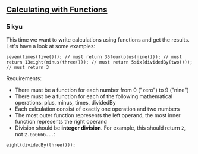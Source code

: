 <h2><a href=https://www.codewars.com/kata/525f3eda17c7cd9f9e000b39/train/javascript target="_blank">Calculating with Functions</a></h2><h3>5 kyu</h3><p>This time we want to write calculations using functions and get the results. Let's have a look at some examples:</p><pre><code class="language-javascript"><span class="cm-variable">seven</span>(<span class="cm-variable">times</span>(<span class="cm-variable">five</span>())); <span class="cm-comment">// must return 35</span><span class="cm-variable">four</span>(<span class="cm-variable">plus</span>(<span class="cm-variable">nine</span>())); <span class="cm-comment">// must return 13</span><span class="cm-variable">eight</span>(<span class="cm-variable">minus</span>(<span class="cm-variable">three</span>())); <span class="cm-comment">// must return 5</span><span class="cm-variable">six</span>(<span class="cm-variable">dividedBy</span>(<span class="cm-variable">two</span>())); <span class="cm-comment">// must return 3</span></code></pre><pre style="display: none;"><code class="language-haskell"><span class="cm-variable">seven</span> <span class="cm-builtin">$</span> <span class="cm-variable">times</span> <span class="cm-builtin">$</span> <span class="cm-variable">five</span>   <span class="cm-keyword">-&gt;</span>  <span class="cm-number">35</span> <span class="cm-keyword">::</span> <span class="cm-builtin">Int</span><span class="cm-variable">four</span> <span class="cm-builtin">$</span> <span class="cm-variable">plus</span> <span class="cm-builtin">$</span> <span class="cm-variable">nine</span>     <span class="cm-keyword">-&gt;</span>  <span class="cm-number">13</span> <span class="cm-keyword">::</span> <span class="cm-builtin">Int</span><span class="cm-variable">eight</span> <span class="cm-builtin">$</span> <span class="cm-variable">minus</span> <span class="cm-builtin">$</span> <span class="cm-variable">three</span>  <span class="cm-keyword">-&gt;</span>   <span class="cm-number">5</span> <span class="cm-keyword">::</span> <span class="cm-builtin">Int</span><span class="cm-variable">six</span> <span class="cm-builtin">$</span> <span class="cm-variable">dividedBy</span> <span class="cm-builtin">$</span> <span class="cm-variable">two</span>  <span class="cm-keyword">-&gt;</span>   <span class="cm-number">3</span> <span class="cm-keyword">::</span> <span class="cm-builtin">Int</span></code></pre><pre style="display: none;"><code class="language-ruby"><span class="cm-variable">seven</span>(<span class="cm-variable">times</span>(<span class="cm-variable">five</span>)) <span class="cm-comment"># must return 35</span><span class="cm-variable">four</span>(<span class="cm-variable">plus</span>(<span class="cm-variable">nine</span>)) <span class="cm-comment"># must return 13</span><span class="cm-variable">eight</span>(<span class="cm-variable">minus</span>(<span class="cm-variable">three</span>)) <span class="cm-comment"># must return 5</span><span class="cm-variable">six</span>(<span class="cm-variable">divided_by</span>(<span class="cm-variable">two</span>)) <span class="cm-comment"># must return 3</span></code></pre><pre style="display: none;"><code class="language-python"><span class="cm-variable">seven</span>(<span class="cm-variable">times</span>(<span class="cm-variable">five</span>())) <span class="cm-comment"># must return 35</span><span class="cm-variable">four</span>(<span class="cm-variable">plus</span>(<span class="cm-variable">nine</span>())) <span class="cm-comment"># must return 13</span><span class="cm-variable">eight</span>(<span class="cm-variable">minus</span>(<span class="cm-variable">three</span>())) <span class="cm-comment"># must return 5</span><span class="cm-variable">six</span>(<span class="cm-variable">divided_by</span>(<span class="cm-variable">two</span>())) <span class="cm-comment"># must return 3</span></code></pre><pre style="display: none;"><code class="language-factor"><span class="cm-variable">seven</span> <span class="cm-variable">multiplied-by</span> <span class="cm-variable">five</span>   <span class="cm-comment">! must evaluate to 35</span><span class="cm-variable">four</span> <span class="cm-variable">plus</span> <span class="cm-variable">nine</span>             <span class="cm-comment">! must evaluate to 13</span><span class="cm-variable">eight</span> <span class="cm-variable">minus</span> <span class="cm-variable">three</span>          <span class="cm-comment">! must evaluate to 5</span><span class="cm-variable">six</span> <span class="cm-variable">divided-by</span> <span class="cm-variable">two</span>         <span class="cm-comment">! must evaluate to 3</span></code></pre><pre style="display: none;"><code class="language-cpp"><span class="cm-variable">seven</span>(<span class="cm-variable">times</span>(<span class="cm-variable">five</span>())); <span class="cm-comment">// must return 35</span><span class="cm-variable">four</span>(<span class="cm-variable">plus</span>(<span class="cm-variable">nine</span>())); <span class="cm-comment">// must return 13</span><span class="cm-variable">eight</span>(<span class="cm-variable">minus</span>(<span class="cm-variable">three</span>())); <span class="cm-comment">// must return 5</span><span class="cm-variable">six</span>(<span class="cm-variable">divided_by</span>(<span class="cm-variable">two</span>())); <span class="cm-comment">// must return 3</span></code></pre><pre style="display: none;"><code class="language-ocaml"><span class="cm-variable">seven</span> <span class="cm-operator">@</span><span class="cm-operator">@</span> <span class="cm-variable">times</span>      <span class="cm-operator">@</span><span class="cm-operator">@</span> <span class="cm-variable">five</span>  <span class="cm-comment">(* must return 35 *)</span><span class="cm-variable">four</span>  <span class="cm-operator">@</span><span class="cm-operator">@</span> <span class="cm-variable">plus</span>       <span class="cm-operator">@</span><span class="cm-operator">@</span> <span class="cm-variable">nine</span>  <span class="cm-comment">(* must return 13 *)</span><span class="cm-variable">eight</span> <span class="cm-operator">@</span><span class="cm-operator">@</span> <span class="cm-variable">minus</span>      <span class="cm-operator">@</span><span class="cm-operator">@</span> <span class="cm-variable">three</span> <span class="cm-comment">(* must return  5 *)</span><span class="cm-variable">six</span>   <span class="cm-operator">@</span><span class="cm-operator">@</span> <span class="cm-variable">divided_by</span> <span class="cm-operator">@</span><span class="cm-operator">@</span> <span class="cm-variable">two</span>   <span class="cm-comment">(* must return  3 *)</span></code></pre><p>Requirements:</p><ul><li>There must be a function for each number from 0 ("zero") to 9 ("nine")</li><li>There must be a function for each of the following mathematical operations: plus, minus, times, dividedBy</li><li>Each calculation consist of exactly one operation and two numbers</li><li>The most outer function represents the left operand, the most inner function represents the right operand</li><li>Division should be <strong>integer division</strong>. For example, this should return <code>2</code>, not <code>2.666666...</code>:</li></ul><pre><code class="language-javascript"><span class="cm-variable">eight</span>(<span class="cm-variable">dividedBy</span>(<span class="cm-variable">three</span>()));</code></pre><pre style="display: none;"><code class="language-haskell"><span class="cm-variable">eight</span> <span class="cm-builtin">$</span> <span class="cm-variable">dividedBy</span> <span class="cm-builtin">$</span> <span class="cm-variable">three</span></code></pre><pre style="display: none;"><code class="language-ruby"><span class="cm-variable">eight</span>(<span class="cm-variable">divided_by</span>(<span class="cm-variable">three</span>))</code></pre><pre style="display: none;"><code class="language-python"><span class="cm-variable">eight</span>(<span class="cm-variable">divided_by</span>(<span class="cm-variable">three</span>()))</code></pre><pre style="display: none;"><code class="language-factor"><span class="cm-variable">eight</span> <span class="cm-variable">divided-by</span> <span class="cm-variable">three</span></code></pre><pre style="display: none;"><code class="language-cpp"><span class="cm-variable">eight</span>(<span class="cm-variable">divided_by</span>(<span class="cm-variable">three</span>()));</code></pre><pre style="display: none;"><code class="language-ocaml"><span class="cm-variable">eight</span> <span class="cm-operator">@</span><span class="cm-operator">@</span> <span class="cm-variable">divided_by</span> <span class="cm-operator">@</span><span class="cm-operator">@</span> <span class="cm-variable">three</span></code></pre>